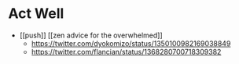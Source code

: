 # Act Well

- [[push]] [[zen advice for the overwhelmed]]
  - https://twitter.com/dyokomizo/status/1350100982169038849
  - https://twitter.com/flancian/status/1368280700718309382


